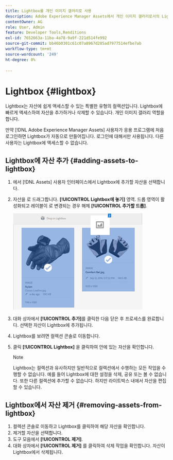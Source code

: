 ```yaml
---
title: Lightbox를 개인 이미지 갤러리로 사용
description: Adobe Experience Manager Assets에서 개인 이미지 갤러리로서의 Lightbox에 대해 알아봅니다.]
contentOwner: AG
role: User, Admin
feature: Developer Tools,Renditions
exl-id: 7652663a-11ba-4a78-9a9f-221d514fe992
source-git-commit: bb46b0301c61c07a8967d285ad7977514efbe7ab
workflow-type: tm+mt
source-wordcount: '249'
ht-degree: 0%

---
```


# Lightbox {#lightbox}

Lightbox는 자산에 쉽게 액세스할 수 있는 특별한 유형의 컬렉션입니다. Lightbox에 빠르게 액세스하여 자산을 추가하거나 삭제할 수 있습니다. 개인 이미지 갤러리 역할을 합니다.

만약 [!DNL Adobe Experience Manager Assets] 사용자가 응용 프로그램에 처음 로그인하면 Lightbox가 자동으로 만들어집니다. 로그인에 대해서만 사용됩니다. 다른 사용자는 Lightbox에 액세스할 수 없습니다.

## Lightbox에 자산 추가 {#adding-assets-to-lightbox}

1. 에서 [!DNL Assets] 사용자 인터페이스에서 Lightbox에 추가할 자산을 선택합니다.
1. 자산을 로 드래그합니다. **[!UICONTROL Lightbox에 놓기]** 영역. 드롭 영역이 활성화되고 레이블이 로 변경되는 경우 해제 **[!UICONTROL 추가할 드롭]**.

   ![add_to_lightbox](assets/add_to_lightbox.png)

1. 대화 상자에서 **[!UICONTROL 추가]**&#x200B;를 클릭한 다음 닫은 후 프로세스를 완료합니다. 선택한 자산이 Lightbox에 추가됩니다.
1. Lightbox를 보려면 컬렉션 콘솔로 이동합니다.
1. 클릭 **[!UICONTROL Lightbox]** 을 클릭하여 안에 있는 자산을 확인합니다.

   >[!NOTE]
   >
   >Lightbox는 컬렉션과 유사하지만 일반적으로 컬렉션에서 수행하는 모든 작업을 수행할 수 없습니다. 예를 들어 Lightbox에 대한 설정을 삭제, 공유 또는 볼 수 없습니다. 또한 다른 컬렉션에 추가할 수 없습니다. 하지만 라이트박스 내에서 자산을 편집할 수 있습니다.

## Lightbox에서 자산 제거 {#removing-assets-from-lightbox}

1. 컬렉션 콘솔로 이동하고 Lightbox를 클릭하여 해당 자산을 확인합니다.
1. 제거할 자산을 선택합니다.
1. 도구 모음에서 **[!UICONTROL 제거]**.
1. 대화 상자에서 **[!UICONTROL 제거]** 를 클릭하여 삭제 작업을 확인합니다. 자산이 Lightbox에서 삭제됩니다.
